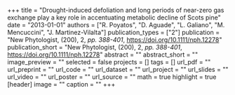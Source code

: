 +++
title = "Drought-induced defoliation and long periods of near-zero gas exchange play a key role in accentuating metabolic decline of Scots pine"
date = "2013-01-01"
authors = ["R. Poyatos", "D. Aguade", "L. Galiano", "M. Mencuccini", "J. Martinez-Vilalta"]
publication_types = ["2"]
publication = "New Phytologist, (200), 2, _pp. 388-401_, https://doi.org/10.1111/nph.12278"
publication_short = "New Phytologist, (200), 2, _pp. 388-401_, https://doi.org/10.1111/nph.12278"
abstract = ""
abstract_short = ""
image_preview = ""
selected = false
projects = []
tags = []
url_pdf = ""
url_preprint = ""
url_code = ""
url_dataset = ""
url_project = ""
url_slides = ""
url_video = ""
url_poster = ""
url_source = ""
math = true
highlight = true
[header]
image = ""
caption = ""
+++
